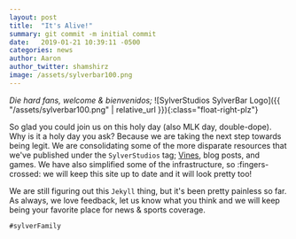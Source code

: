 ```yaml
---
layout: post
title:  "It's Alive!"
summary: git commit -m initial commit
date:   2019-01-21 10:39:11 -0500
categories: news
author: Aaron
author_twitter: shamshirz
image: /assets/sylverbar100.png
---
```

_Die hard fans, welcome & bienvenidos;_
![SylverStudios SylverBar Logo]({{ "/assets/sylverbar100.png" | relative_url }}){:class="float-right-plz"}
<!-- Ends the excerpt text, it includes the image -->


So glad you could join us on this holy day (also MLK day, double-dope). Why is it a holy day you ask? Because we are taking the next step towards being legit. We are consolidating some of the more disparate resources that we've published under the `SylverStudios` tag; [Vines](https://vine.co/u/1023073943265157120), blog posts, and games. We have also simplified some of the infrastructure, so :fingers-crossed: we will keep this site up to date and it will look pretty too!

We are still figuring out this `Jekyll` thing, but it's been pretty painless so far. As always, we love feedback, let us know what you think and we will keep being your favorite place for news & sports coverage.

`#sylverFamily`
